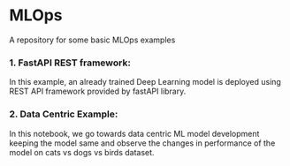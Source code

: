 # MLOps
A repository for some basic MLOps examples

### 1. FastAPI REST framework: 
In this example, an already trained Deep Learning model is deployed using REST API framework provided by fastAPI library.

### 2. Data Centric Example:
In this notebook, we go towards data centric ML model development keeping the model same and observe the changes in performance of the model on cats vs dogs vs birds dataset.

